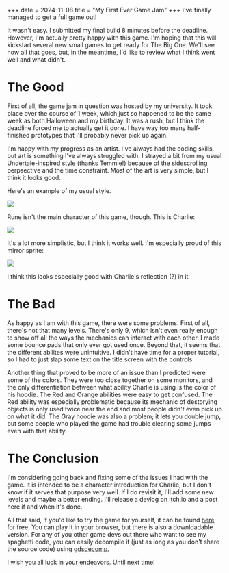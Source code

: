 +++
date = 2024-11-08
title = "My First Ever Game Jam"
+++
I've finally managed to get a full game out!

It wasn't easy. I submitted my final build 8 minutes before the deadline. However, I'm actually pretty happy with this game. I'm hoping that this will kickstart several new small games to get ready for The Big One. We'll see how all that goes, but, in the meantime, I'd like to review what I think went well and what didn't.

# The Good

First of all, the game jam in question was hosted by my university. It took place over the course of 1 week, which just so happened to be the same week as both Halloween and my birthday. It was a rush, but I think the deadline forced me to actually get it done. I have way too many half-finished prototypes that I'll probably never pick up again.

I'm happy with my progress as an artist. I've always had the coding skills, but art is something I've always struggled with. I strayed a bit from my usual Undertale-inspired style (thanks Temmie!) because of the sidescrolling perpsective and the time constraint. Most of the art is very simple, but I think it looks good.

Here's an example of my usual style.

![](/images/rune_example.png)

Rune isn't the main character of this game, though. This is Charlie:

![](/images/charlie_example.png)

It's a lot more simplistic, but I think it works well. I'm especially proud of this mirror sprite:

![](/images/mirror_example.png)

I think this looks especially good with Charlie's reflection (?) in it.

# The Bad

As happy as I am with this game, there were some problems. First of all, there's not that many levels. There's only 9, which isn't even really enough to show off all the ways the mechanics can interact with each other. I made some bounce pads that only ever got used once. Beyond that, it seems that the different abilites were unintuitive. I didn't have time for a proper tutorial, so I had to just slap some text on the title screen with the controls.

Another thing that proved to be more of an issue than I predicted were some of the colors. They were too close together on some monitors, and the only differentiation between what ability Charlie is using is the color of his hoodie. The Red and Orange abilities were easy to get confused. The Red ability was especially problematic because its mechanic of destorying objects is only used twice near the end and most people didn't even pick up on what it did. The Gray hoodie was also a problem; it lets you double jump, but some people who played the game had trouble clearing some jumps even with that ability.

# The Conclusion

I'm considering going back and fixing some of the issues I had with the game. It is intended to be a character introduction for Charlie, but I don't know if it serves that purpose very well. If I do revisit it, I'll add some new levels and maybe a better ending. I'll release a devlog on itch.io and a post here if and when it's done.

All that said, if you'd like to try the game for yourself, it can be found [here](https://scarzehd.itch.io/charlie-and-the-mirror-monster) for free. You can play it in your browser, but there is also a downloadable version. For any of you other game devs out there who want to see my spaghetti code, you can easily decompile it (just as long as you don't share the source code) using [gdsdecomp.](https://github.com/bruvzg/gdsdecomp)

I wish you all luck in your endeavors. Until next time!